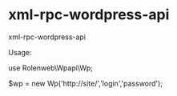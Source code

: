 # xml-rpc-wordpress-api
xml-rpc-wordpress-api


Usage:

use Rolenweb\Wpapi\Wp;

$wp = new Wp('http://site/','login','password');